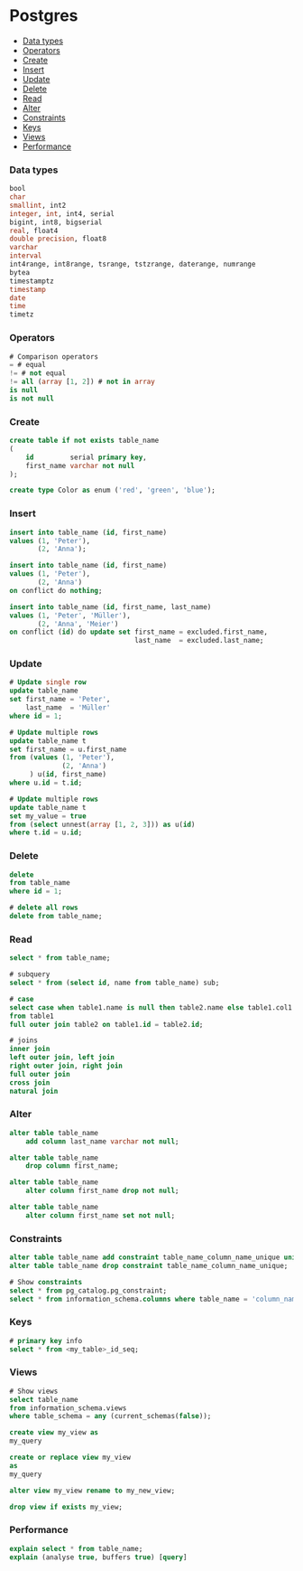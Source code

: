 <!-- markdownlint-disable MD001 -->

# Postgres

- [Data types](#data-types)
- [Operators](#operators)
- [Create](#create)
- [Insert](#insert)
- [Update](#update)
- [Delete](#delete)
- [Read](#read)
- [Alter](#alter)
- [Constraints](#constraints)
- [Keys](#keys)
- [Views](#views)
- [Performance](#performance)

### Data types

```sql
bool
char
smallint, int2
integer, int, int4, serial
bigint, int8, bigserial
real, float4
double precision, float8
varchar
interval
int4range, int8range, tsrange, tstzrange, daterange, numrange
bytea
timestamptz
timestamp
date
time
timetz
```

### Operators

```sql
# Comparison operators
= # equal
!= # not equal
!= all (array [1, 2]) # not in array
is null
is not null
```

### Create

```sql
create table if not exists table_name
(
    id         serial primary key,
    first_name varchar not null
);

create type Color as enum ('red', 'green', 'blue');
```

### Insert

```sql
insert into table_name (id, first_name)
values (1, 'Peter'),
       (2, 'Anna');

insert into table_name (id, first_name)
values (1, 'Peter'),
       (2, 'Anna')
on conflict do nothing;

insert into table_name (id, first_name, last_name)
values (1, 'Peter', 'Müller'),
       (2, 'Anna', 'Meier')
on conflict (id) do update set first_name = excluded.first_name,
                               last_name  = excluded.last_name;
```

### Update

```sql
# Update single row
update table_name
set first_name = 'Peter',
    last_name  = 'Müller'
where id = 1;

# Update multiple rows
update table_name t
set first_name = u.first_name
from (values (1, 'Peter'),
             (2, 'Anna')
     ) u(id, first_name)
where u.id = t.id;

# Update multiple rows
update table_name t
set my_value = true
from (select unnest(array [1, 2, 3])) as u(id)
where t.id = u.id;
```

### Delete

```sql
delete
from table_name
where id = 1;

# delete all rows
delete from table_name;
```

### Read

```sql
select * from table_name;

# subquery
select * from (select id, name from table_name) sub;

# case
select case when table1.name is null then table2.name else table1.col1 end as name
from table1
full outer join table2 on table1.id = table2.id;

# joins
inner join
left outer join, left join
right outer join, right join
full outer join
cross join
natural join

```

### Alter

```sql
alter table table_name
    add column last_name varchar not null;

alter table table_name
    drop column first_name;

alter table table_name
    alter column first_name drop not null;

alter table table_name
    alter column first_name set not null;
```

### Constraints

```sql
alter table table_name add constraint table_name_column_name_unique unique (column_name);
alter table table_name drop constraint table_name_column_name_unique;

# Show constraints
select * from pg_catalog.pg_constraint;
select * from information_schema.columns where table_name = 'column_name';
```

### Keys

``` sql
# primary key info
select * from <my_table>_id_seq;
```

### Views

```sql
# Show views
select table_name
from information_schema.views
where table_schema = any (current_schemas(false));

create view my_view as
my_query

create or replace view my_view
as
my_query

alter view my_view rename to my_new_view;

drop view if exists my_view;
```

### Performance

```sql
explain select * from table_name;
explain (analyse true, buffers true) [query]
```
